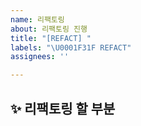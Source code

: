 ```yaml
---
name: 리팩토링
about: 리팩토링 진행
title: "[REFACT] "
labels: "\U0001F31F REFACT"
assignees: ''

---
```


## ✨ 리팩토링 할 부분

<br>
